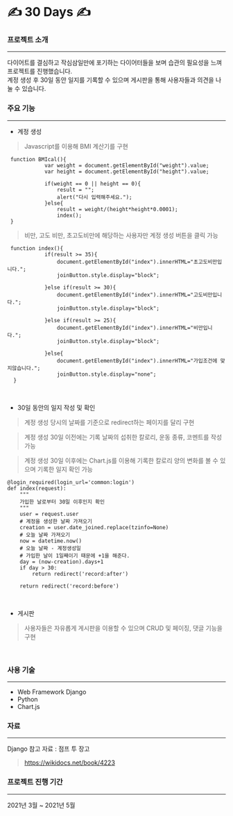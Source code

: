 # ✍ 30 Days ✍ 


### 프로젝트 소개
------------
다이어트를 결심하고 작심삼일만에 포기하는 다이어터들을 보며 습관의 필요성을 느껴 프로젝트를 진행했습니다. <br>
계정 생성 후 30일 동안 일지를 기록할 수 있으며 게시판을 통해 사용자들과 의견을 나눌 수 있습니다.

###  주요 기능
------------
* 계정 생성
> Javascript를 이용해 BMI 계산기를 구현 
```
 function BMIcal(){
            var weight = document.getElementById("weight").value;
            var height = document.getElementById("height").value;

            if(weight == 0 || height == 0){
                result = "";
                alert("다시 입력해주세요.");
            }else{
                result = weight/(height*height*0.0001);
                index();
 }
```

>비만, 고도 비만, 초고도비만에 해당하는 사용자만 계정 생성 버튼을 클릭 가능
```
 function index(){
            if(result >= 35){
                document.getElementById("index").innerHTML="초고도비만입니다.";
                joinButton.style.display="block";

            }else if(result >= 30){
                document.getElementById("index").innerHTML="고도비만입니다.";
                joinButton.style.display="block";

            }else if(result >= 25){
                document.getElementById("index").innerHTML="비만입니다.";
                joinButton.style.display="block";

            }else{
                document.getElementById("index").innerHTML="가입조건에 맞지않습니다.";
                joinButton.style.display="none";
  }
 ```
<br>

* 30일 동안의 일지 작성 및 확인
> 계정 생성 당시의 날짜를 기준으로 redirect하는 페이지를 달리 구현

> 계정 생성 30일 이전에는 기록 날짜의 섭취한 칼로리, 운동 종류, 코멘트를 작성 가능

> 계정 생성 30일 이후에는 Chart.js를 이용해 기록한 칼로리 양의 변화를 볼 수 있으며 기록한 일지 확인 가능
```
@login_required(login_url='common:login')
def index(request):
    """
    가입한 날로부터 30일 이후인지 확인
    """
    user = request.user
    # 계정을 생성한 날짜 가져오기
    creation = user.date_joined.replace(tzinfo=None)
    # 오늘 날짜 가져오기
    now = datetime.now()
    # 오늘 날짜 - 계정생성일
    # 가입한 날이 1일째이기 때문에 +1을 해준다.
    day = (now-creation).days+1
    if day > 30:
        return redirect('record:after')

    return redirect('record:before')
 ```

<br>

* 게시판
> 사용자들은 자유롭게 게시판을 이용할 수 있으며 CRUD 및 페이징, 댓글 기능을 구현

<br>

### 사용 기술
------------
* Web Framework Django
* Python
* Chart.js

### 자료
------------
Django 참고 자료 : 점프 투 장고
><https://wikidocs.net/book/4223> 

### 프로젝트 진행 기간
------------
2021년 3월 ~ 2021년 5월
